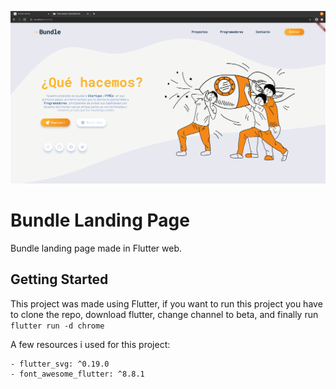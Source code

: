 ![bundle landing page image](/assets/images/landing3.png)

# Bundle Landing Page

Bundle landing page made in Flutter web.

## Getting Started

This project was made using Flutter,
if you want to run this project you have to clone the repo, download flutter, change channel to beta, and finally run ```flutter run -d chrome```

A few resources i used for this project:

    - flutter_svg: ^0.19.0
    - font_awesome_flutter: ^8.8.1

